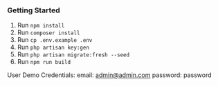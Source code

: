 ### Getting Started
1. Run `npm install`
2. Run `composer install`
3. Run `cp .env.example .env`
4. Run `php artisan key:gen`
5. Run `php artisan migrate:fresh --seed`
6. Run `npm run build`

User Demo Credentials:
email: admin@admin.com
password: password
